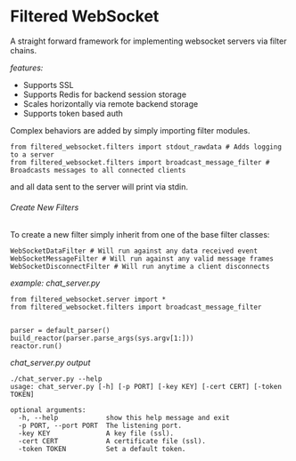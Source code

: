 Filtered WebSocket
===================

A straight forward framework for implementing websocket servers via filter chains.

*features:*

- Supports SSL
- Supports Redis for backend session storage
- Scales horizontally via remote backend storage
- Supports token based auth


Complex behaviors are added by simply importing filter modules.
    
    from filtered_websocket.filters import stdout_rawdata # Adds logging to a server
    from filtered_websocket.filters import broadcast_message_filter # Broadcasts messages to all connected clients
    
and all data sent to the server will print via stdin.

###### Create New Filters

To create a new filter simply inherit from one of the base filter classes:

    WebSocketDataFilter # Will run against any data received event
    WebSocketMessageFilter # Will run against any valid message frames
    WebSocketDisconnectFilter # Will run anytime a client disconnects
    
*example: chat_server.py*

    from filtered_websocket.server import * 
    from filtered_websocket.filters import broadcast_message_filter 


    parser = default_parser()
    build_reactor(parser.parse_args(sys.argv[1:]))
    reactor.run()

*chat_server.py output*

    ./chat_server.py --help
    usage: chat_server.py [-h] [-p PORT] [-key KEY] [-cert CERT] [-token TOKEN]

    optional arguments:
      -h, --help            show this help message and exit
      -p PORT, --port PORT  The listening port.
      -key KEY              A key file (ssl).
      -cert CERT            A certificate file (ssl).
      -token TOKEN          Set a default token.
